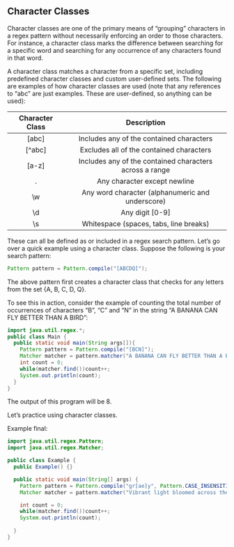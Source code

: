 ## Character Classes

Character classes are one of the primary means of “grouping” characters in a regex pattern without necessarily enforcing an order to those characters. For instance, a character class marks the difference between searching for a specific word and searching for any occurrence of any characters found in that word.

A character class matches a character from a specific set, including predefined character classes and custom user-defined sets. The following are examples of how character classes are used (note that any references to “abc” are just examples. These are user-defined, so anything can be used):

| Character Class    | Description                                             |
|:------------------:|:-------------------------------------------------------:|
| [abc]              | Includes any of the contained characters                |
| [^abc]             | Excludes all of the contained characters                |
| [a-z]              | Includes any of the contained characters across a range |
| .                  | Any character except newline                            |
| \w                 | Any word character (alphanumeric and underscore)        |
| \d                 | Any digit [0-9]                                         |
| \s                 | Whitespace (spaces, tabs, line breaks)                  |


These can all be defined as or included in a regex search pattern. Let’s go over a quick example using a character class. Suppose the following is your search pattern:

```java
Pattern pattern = Pattern.compile("[ABCDQ]");
```

The above pattern first creates a character class that checks for any letters from the set {A, B, C, D, Q}.

To see this in action, consider the example of counting the total number of occurrences of characters “B”, “C” and “N” in the string “A BANANA CAN FLY BETTER THAN A BIRD”:

```java
import java.util.regex.*;
public class Main {
  public static void main(String args[]){
    Pattern pattern = Pattern.compile("[BCN]");
    Matcher matcher = pattern.matcher("A BANANA CAN FLY BETTER THAN A BIRD");                                                                                                        
    int count = 0;
    while(matcher.find())count++;
    System.out.println(count); 
  }
}
```

The output of this program will be 8.

Let’s practice using character classes.

Example final:
```java
import java.util.regex.Pattern;
import java.util.regex.Matcher;

public class Example {
  public Example() {}

  public static void main(String[] args) {
    Pattern pattern = Pattern.compile("gr[ae]y", Pattern.CASE_INSENSITIVE);
    Matcher matcher = pattern.matcher("Vibrant light bloomed across the gray sky, illuminating its grey haze in flashes amidst rolling hills of wispy gray clouds. Colors of gold, pink, and purple painted the horizon, the dull grey of the sky overtaken by brief moments of a quiet twilight storm.");

    int count = 0;
    while(matcher.find())count++;
    System.out.println(count);
    
  }
}
```

